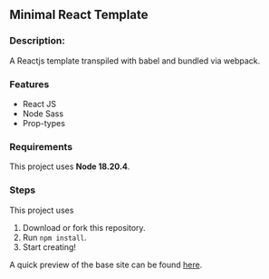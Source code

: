 ## Minimal React Template
### Description:
A Reactjs template transpiled with babel and bundled via webpack.

### Features
- React JS
- Node Sass
- Prop-types

### Requirements
This project uses **Node 18.20.4**.

### Steps
This project uses 
1. Download or fork this repository.
2. Run `npm install`.
3. Start creating!

A quick preview of the base site can be found [here](https://legovader09.github.io/ReactTemplate/).
